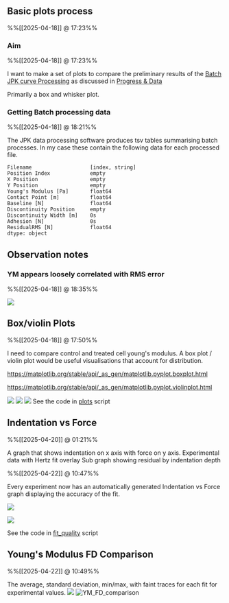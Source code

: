 
## Basic plots process
%%[[2025-04-18]] @ 17:23%%

### Aim
%%[[2025-04-18]] @ 17:23%%

I want to make a set of plots to compare the preliminary results of the [Batch JPK curve Processing](Batch%20JPK%20curve%20Processing%20log.md) as discussed in [Progress & Data](Progress%20&%20Data.md)

Primarily a box and whisker plot.

### Getting Batch processing data
%%[[2025-04-18]] @ 18:21%%

The JPK data processing software produces tsv tables summarising batch processes. In my case these contain the following data for each processed file.

``` datatypes
Filename                   [index, string]
Position Index             empty
X Position                 empty
Y Position                 empty
Young's Modulus [Pa]       float64
Contact Point [m]          float64
Baseline [N]               float64
Discontinuity Position     empty
Discontinuity Width [m]    0s
Adhesion [N]               0s
ResidualRMS [N]            float64
dtype: object
```

## Observation notes

### YM appears loosely correlated with RMS error
%%[[2025-04-18]] @ 18:35%%

![](Basic%20plots%20-%20YM%20vs%20RMS%20error%20(control).png)

## Box/violin Plots
%%[[2025-04-18]] @ 17:50%%

I need to compare control and treated cell young's modulus. A box plot / violin plot would be useful visualisations that account for distribution. 

https://matplotlib.org/stable/api/_as_gen/matplotlib.pyplot.boxplot.html

https://matplotlib.org/stable/api/_as_gen/matplotlib.pyplot.violinplot.html

![](Projects/Uni%20Projects/Individual%20project/Workspace/Figures/YM+Residuals_Viol_comparison_byExperiment.svg)
![](Projects/Uni%20Projects/Individual%20project/Workspace/Figures/YM+Range_Viol_comparison_byCell.svg)
![](YM+RelRange_Viol_comparison_byCell.svg)
See the code in [plots](plots.py) script

## Indentation vs Force
%%[[2025-04-20]] @ 01:21%%

A graph that shows indentation on x axis with force on y axis. 
Experimental data with Hertz fit overlay
Sub graph showing residual by indentation depth

%%[[2025-04-22]] @ 10:47%%

Every experiment now has an automatically generated Indentation vs Force graph displaying the accuracy of the fit.

![](Control-2011.03.22-19.12.50.svg)

![](Treated-2011.03.31-22.42.34.svg)

See the code in [fit_quality](fit_quality.py) script

## Young's Modulus FD Comparison
%%[[2025-04-22]] @ 10:49%%

The average, standard deviation, min/max, with faint traces for each fit for experimental values.
![](Projects/Uni%20Projects/Individual%20project/Workspace/Figures/YM_FD_comparison_byCell.svg)
![YM_FD_comparison](YM_FD_comparison_byExperiment.svg)

